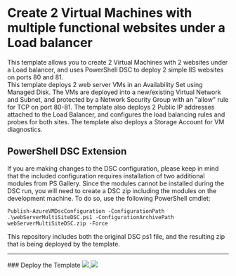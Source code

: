 # Create 2 Virtual Machines with multiple functional websites under a Load balancer

This template allows you to create 2 Virtual Machines with 2 websites under a Load balancer, and uses PowerShell DSC to deploy 2 simple IIS  websites on ports 80 and 81.
<br />
This template deploys 2 web server VMs in an Availability Set using Managed Disk. The VMs are deployed into a new/existing Virtual Network and Subnet, and protected by a Network Security Group with an "allow" rule for TCP on port 80-81. The template also deploys 2 Public IP addresses attached to the Load Balancer, and configures the load balancing rules and probes for both sites. The template also deploys a Storage Account for VM diagnostics.
<br />

## PowerShell DSC Extension
If you are making changes to the DSC configuration, please keep in mind that the included configuration requires installation of two additional modules from PS Gallery. Since the modules cannot be installed during the DSC run, you will need to create a DSC zip including the modules on the development machine. To do so, use the following PowerShell cmdlet:
```
Publish-AzureVMDscConfiguration -ConfigurationPath .\webServerMultiSiteDSC.ps1 -ConfigurationArchivePath webServerMultiSiteDSC.zip -Force
```
This repository includes both the original DSC ps1 file, and the resulting zip that is being deployed by the template. 
<hr />
### Deploy the Template

<a href="https://portal.azure.com/#create/Microsoft.Template/uri/https%3A%2F%2Fraw.githubusercontent.com%2FDivineOps%2Filb-multi-site%2Fmaster%2Fazuredeploy.json" target="_blank">
    <img src="http://azuredeploy.net/deploybutton.png"/>
</a>
<a href="http://armviz.io/#/?load=https%3A%2F%2Fraw.githubusercontent.com%2FDivineOps%2Filb-multi-site%2Fmaster%2Fazuredeploy.json" target="_blank">
    <img src="http://armviz.io/visualizebutton.png"/>
</a>
